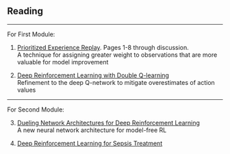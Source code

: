 ## Reading

---

For First Module:  

1. [Prioritized Experience Replay](https://arxiv.org/abs/1511.05952). Pages 1-8 through discussion.   
A technique for assigning greater weight to observations that are more valuable for model improvement

2. [Deep Reinforcement Learning with Double Q-learning](https://arxiv.org/abs/1509.06461)  
Refinement to the deep Q-network to mitigate overestimates of action values

---

For Second Module:  

3. [Dueling Network Architectures for Deep Reinforcement Learning
](https://arxiv.org/abs/1511.06581)  
A new neural network architecture for model-free RL

4. [Deep Reinforcement Learning for Sepsis Treatment](https://arxiv.org/pdf/1711.09602.pdf)

